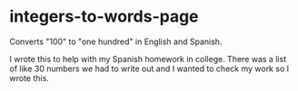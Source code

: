 # integers-to-words-page
Converts "100" to "one hundred" in English and Spanish.

I wrote this to help with my Spanish homework in college. There was a list of like 30 numbers we had to write out and I wanted to check my work so I wrote this.

